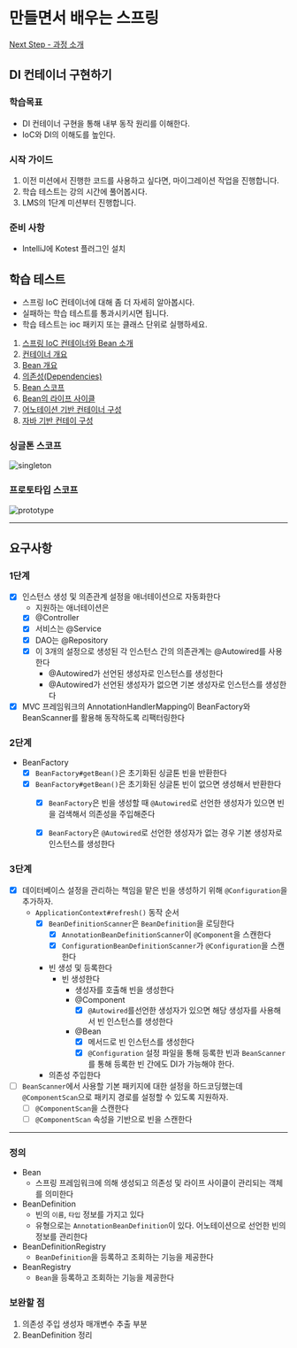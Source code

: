 # 만들면서 배우는 스프링
[Next Step - 과정 소개](https://edu.nextstep.camp/c/4YUvqn9V)

## DI 컨테이너 구현하기

### 학습목표
- DI 컨테이너 구현을 통해 내부 동작 원리를 이해한다.
- IoC와 DI의 이해도를 높인다.

### 시작 가이드
1. 이전 미션에서 진행한 코드를 사용하고 싶다면, 마이그레이션 작업을 진행합니다.
2. 학습 테스트는 강의 시간에 풀어봅시다.
3. LMS의 1단계 미션부터 진행합니다.

### 준비 사항
- IntelliJ에 Kotest 플러그인 설치

## 학습 테스트
- 스프링 IoC 컨테이너에 대해 좀 더 자세히 알아봅시다.
- 실패하는 학습 테스트를 통과시키시면 됩니다.
- 학습 테스트는 ioc 패키지 또는 클래스 단위로 실행하세요.

1. [스프링 IoC 컨테이너와 Bean 소개](study/src/test/kotlin/ioc/Introduction.kt)
2. [컨테이너 개요](study/src/test/kotlin/ioc/Container.kt)
3. [Bean 개요](study/src/test/kotlin/ioc/Bean.kt)
4. [의존성(Dependencies)](study/src/test/kotlin/ioc/Dependencies.kt)
5. [Bean 스코프](study/src/test/kotlin/ioc/BeanScopes.kt)
6. [Bean의 라이프 사이클](study/src/test/kotlin/ioc/Lifecycle.kt)
7. [어노테이션 기반 컨테이너 구성](study/src/test/kotlin/ioc/AnnotationBasedConfiguration.kt)
8. [자바 기반 컨테이 구성](study/src/test/kotlin/ioc/JavaBasedConfiguration.kt)

### 싱글톤 스코프
<img src="docs/images/singleton.png" alt="singleton">

### 프로토타입 스코프
<img src="docs/images/prototype.png" alt="prototype">

--- 

## 요구사항

### 1단계
- [x] 인스턴스 생성 및 의존관계 설정을 애너테이션으로 자동화한다
  - 지원하는 애너테이션은 
   - [x] @Controller
   - [x] 서비스는 @Service
   - [x] DAO는 @Repository
   - [x] 이 3개의 설정으로 생성된 각 인스턴스 간의 의존관계는 @Autowired를 사용한다
     - @Autowired가 선언된 생성자로 인스턴스를 생성한다
     - @Autowired가 선언된 생성자가 없으면 기본 생성자로 인스턴스를 생성한다

- [x] MVC 프레임워크의 AnnotationHandlerMapping이 BeanFactory와 BeanScanner를 활용해 동작하도록 리팩터링한다

### 2단계
- BeanFactory
  - [x] `BeanFactory#getBean()`은 초기화된 싱글톤 빈을 반환한다
  - [x] `BeanFactory#getBean()`은 초기화된 싱글톤 빈이 없으면 생성해서 반환한다
    - [x] `BeanFactory`은 빈을 생성할 때 `@Autowired`로 선언한 생성자가 있으면 빈을 검색해서 의존성을 주입해준다
    - [x] `BeanFactory`은 `@Autowired`로 선언한 생성자가 없는 경우 기본 생성자로 인스턴스를 생성한다


### 3단계
- [x] 데이터베이스 설정을 관리하는 책임을 맡은 빈을 생성하기 위해 `@Configuration`을 추가하자.
  - `ApplicationContext#refresh()` 동작 순서
    - [x] `BeanDefinitionScanner`은 `BeanDefinition`을 로딩한다
      - [x] `AnnotationBeanDefinitionScanner`이 `@Component`을 스캔한다
      - [x] `ConfigurationBeanDefinitionScanner`가 `@Configuration`을 스캔한다
    - 빈 생성 및 등록한다
      - 빈 생성한다
        - 생성자를 호출해 빈을 생성한다
        - @Component
          - [x] `@Autowired`를선언한 생성자가 있으면 해당 생성자를 사용해서 빈 인스턴스를 생성한다
        - @Bean
          - [x] 메서드로 빈 인스턴스를 생성한다
          - [x] `@Configuration` 설정 파일을 통해 등록한 빈과 `BeanScanner`를 통해 등록한 빈 간에도 DI가 가능해야 한다.
    - 의존성 주입한다
- [ ] `BeanScanner`에서 사용할 기본 패키지에 대한 설정을 하드코딩했는데 `@ComponentScan`으로 패키지 경로를 설정할 수 있도록 지원하자.
  - [ ] `@ComponentScan`을 스캔한다
  - [ ] `@ComponentScan` 속성을 기반으로 빈을 스캔한다

----

### 정의
- Bean
  - 스프링 프레임워크에 의해 생성되고 의존성 및 라이프 사이클이 관리되는 객체를 의미한다
- BeanDefinition
  - 빈의 `이름`, `타입` 정보를 가지고 있다
  - 유형으로는 `AnnotationBeanDefinition`이 있다. 어노테이션으로 선언한 빈의 정보를 관리한다
- BeanDefinitionRegistry
  - `BeanDefinition`을 등록하고 조회하는 기능을 제공한다
- BeanRegistry
  - `Bean`을 등록하고 조회하는 기능을 제공한다

### 보완할 점

1. 의존성 주입 생성자 매개변수 추출 부분
2. BeanDefinition 정리